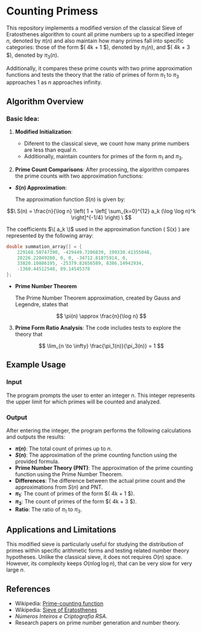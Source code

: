 # Counting Primess

This repository implements a modified version of the classical Sieve of Eratosthenes algorithm to count all prime numbers up to a specified integer $n$, denoted by $\pi(n)$  and also maintain how many primes fall into specific categories: those of the form $( 4k + 1 $), denoted by $\pi_1(n)$, and $( 4k + 3 $), denoted by $\pi_3(n)$.

Additionally, it compares these prime counts with two prime approximation functions and tests the theory that the ratio of primes of form $\pi_1$ to $\pi_3$ approaches 1 as $n$ approaches infinity.

## Algorithm Overview

### Basic Idea:

1. **Modified Initialization**:
   - Diferent to the classical sieve, we count how many prime numbers are less than equal $n$.
   - Additionally, maintain counters for primes of the form $\pi_1$ and $\pi_3$.

2. **Prime Count Comparisons**:
   After processing, the algorithm compares the prime counts with two approximation functions:

  - **$S(n)$ Approximation**:
     
      The approximation function  $S(n)$ is given by:
    

$$\ S(n) = \frac{n}{\log n} \left( 1 + \left[ \sum_{k=0}^{12} a_k (\log \log n)^k \right]^{-1/4} \right) \ $$

  The coefficients $\( a_k \)$ used in the approximation function \( S(x) \) are represented by the following array:

```cpp
double summation_array[] = {
    229168.50747390, -429449.7206839, 199330.41355048,
    28226.22049280, 0, 0, -34712.81875914, 0,
    33820.10886195, -25379.82656589, 8386.14942934,
    -1360.44512548, 89.14545378
};
```
  - **Prime Number Theorem**
  
      The Prime Number Theorem approximation, created by Gauss and Legendre, states that

    
$$ \pi(n) \approx  \frac{n}{\log n} $$


3. **Prime Form Ratio Analysis**:
The code includes tests to explore the theory that

$$ \lim_{n \to \infty} \frac{\pi_1(n)}{\pi_3(n)} = 1 $$


## Example Usage

### Input

The program prompts the user to enter an integer $n$. This integer represents the upper limit for which primes will be counted and analyzed.


### Output

After entering the integer, the program performs the following calculations and outputs the results:

- **$π(n)$**: The total count of primes up to $n$.
- **$S(n)$**: The approximation of the prime counting function using the provided formula.
- **Prime Number Theory (PNT)**: The approximation of the prime counting function using the Prime Number Theorem.
- **Differences**: The difference between the actual prime count and the approximations from $S(n)$ and PNT.
- **$\pi_1$**: The count of primes of the form $( 4k + 1 $).
- **$\pi_3$**: The count of primes of the form $( 4k + 3 $).
- **Ratio**: The ratio of $\pi_1$ to $\pi_3$.

## Applications and Limitations

This modified sieve is particularly useful for studying the distribution of primes within specific arithmetic forms and testing related number theory hypotheses. Unlike the classical sieve, it does not requires $O(n)$ space. However, its complexity keeps $O(n \log \log n)$, that can be very slow for very large $n$.

## References

- Wikipedia: [Prime-counting function](https://en.wikipedia.org/wiki/Prime-counting_function)
- Wikipedia: [Sieve of Eratosthenes](https://en.wikipedia.org/wiki/Sieve_of_Eratosthenes)
- *Números Inteiros e Criptografia RSA*.
- Research papers on prime number generation and number theory.
